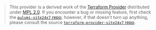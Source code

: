 > This provider is a derived work of the [Terraform Provider](https://github.com/terraform-providers/terraform-provider-site24x7)
> distributed under [MPL 2.0](https://www.mozilla.org/en-US/MPL/2.0/). If you encounter a bug or missing feature,
> first check the [`pulumi-site24x7` repo](/issues); however, if that doesn't turn up anything,
> please consult the source [`terraform-provider-site24x7` repo](https://github.com/terraform-providers/terraform-provider-site24x7/issues).
